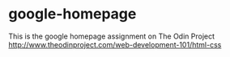 # google-homepage
This is the google homepage assignment on The Odin Project
http://www.theodinproject.com/web-development-101/html-css
